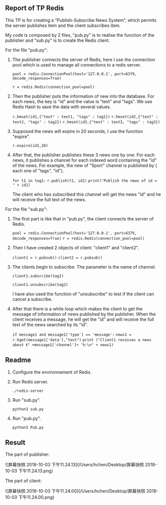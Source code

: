 ## Report of TP Redis

This TP is for creating a “Publish-Subscribe News System”, which permits the server publishes item and the client subscribes item. 

My code is composed by 2 files, "pub.py" is to realise the function of the publisher and "sub.py" is to create the Redis client. 

For the file "pub.py":

1. The publisher connects the server of Redis, here I use the connection pool which is used to manage all connections to a redis server.

   `pool = redis.ConnectionPool(host='127.0.0.1', port=6379, decode_responses=True)`

   `r = redis.Redis(connection_pool=pool)`

2. Then the publisher puts the information of new into the database. For each news, the key is "id" and the value is "text" and "tags". We use Redis Hash to save the data with several values.

   `r.hmset(id1,{"text" : text1, "tags" : tag1})`
   `r.hmset(id2,{"text" : text2, "tags" : tag2})`
   `r.hmset(id3,{"text" : text3, "tags" : tag3})`

3. Supposed the news will expire in 20 seconds, I use the function "expire".

   `r.expire(id1,20)`

4. After that, the publisher publishes these 3 news one by one. For each news, it publishes a channel for each indexed word containing the "id" of the news. For example, the new of "Sport" channel is published by ( each one of  "tags", "id").

   `for t1 in tag1:`
          `r.publish(t1, id1)`
   `print("Publish the news of id = " + id1)`

   The client who has subscribed this channel will get the news "id" and he will receive the full text of the news.



For the file "sub.py":

1. The first part is like that in "pub.py", the client connects the server of Redis.

   `pool = redis.ConnectionPool(host='127.0.0.1', port=6379, decode_responses=True)`
   `r = redis.Redis(connection_pool=pool)`

2. Then I have created 2 objects of client: "client1" and "client2".

   `client1 = r.pubsub()`
   `client2 = r.pubsub()`

3. The clients begin to subscribe. The parameter is the name of channel.

   `client1.subscribe(tag1)`

   `client1.unsubscribe(tag2)`

   I have also used the function of "unsubscribe" to test if the client can cancel a subscribe.

4. After that there is a  while loop which makes the client to get the message of information of news published by the publisher. When the client receives a message, he will get the "id" and will receive the full text of the news searched by its "id".

   `if message1 and message1['type'] == 'message':`
           `news1 = r.hget(message1['data'],"text")`
           `print ("Client1 receives a news about 《" +message1['channel']+ "》:\n" + news1)`



## Readme

1. Configure the environnement of Redis.

2. Run Redis server.

   `./redis-server`

3. Run "sub.py".

   `python3 sub.py`

4. Run "pub.py".

   `python3 Pub.py`



## Result

The part of publisher:

![屏幕快照 2018-10-03 下午11.24.13](/Users/hchen/Desktop/屏幕快照 2018-10-03 下午11.24.13.png)

The part of client:

![屏幕快照 2018-10-03 下午11.24.00](/Users/hchen/Desktop/屏幕快照 2018-10-03 下午11.24.00.png)